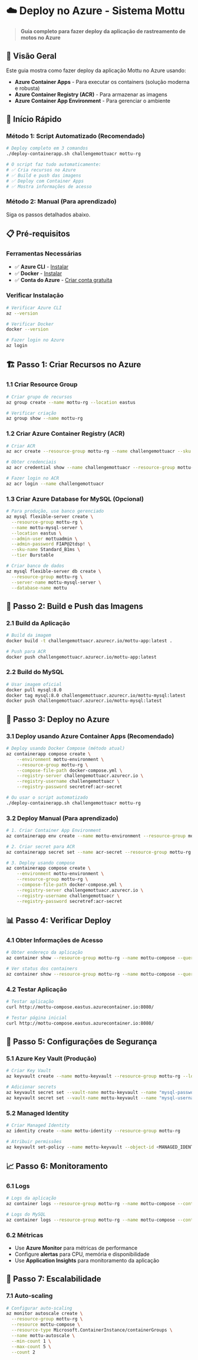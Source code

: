 # ☁️ Deploy no Azure - Sistema Mottu

> **Guia completo para fazer deploy da aplicação de rastreamento de motos no Azure**

## 🎯 **Visão Geral**

Este guia mostra como fazer deploy da aplicação Mottu no Azure usando:
- **Azure Container Apps** - Para executar os containers (solução moderna e robusta)
- **Azure Container Registry (ACR)** - Para armazenar as imagens
- **Azure Container App Environment** - Para gerenciar o ambiente

## 🚀 **Início Rápido**

### **Método 1: Script Automatizado (Recomendado)**
```bash
# Deploy completo em 3 comandos
./deploy-containerapp.sh challengemottuacr mottu-rg

# O script faz tudo automaticamente:
# ✅ Cria recursos no Azure
# ✅ Build e push das imagens
# ✅ Deploy com Container Apps
# ✅ Mostra informações de acesso
```

### **Método 2: Manual (Para aprendizado)**
Siga os passos detalhados abaixo.

## 📋 **Pré-requisitos**

### **Ferramentas Necessárias**
- ✅ **Azure CLI** - [Instalar](https://docs.microsoft.com/cli/azure/install-azure-cli)
- ✅ **Docker** - [Instalar](https://docs.docker.com/get-docker/)
- ✅ **Conta do Azure** - [Criar conta gratuita](https://azure.microsoft.com/free/)

### **Verificar Instalação**
```bash
# Verificar Azure CLI
az --version

# Verificar Docker
docker --version

# Fazer login no Azure
az login
```

## 🏗️ **Passo 1: Criar Recursos no Azure**

### **1.1 Criar Resource Group**
```bash
# Criar grupo de recursos
az group create --name mottu-rg --location eastus

# Verificar criação
az group show --name mottu-rg
```

### **1.2 Criar Azure Container Registry (ACR)**
```bash
# Criar ACR
az acr create --resource-group mottu-rg --name challengemottuacr --sku Basic --admin-enabled true

# Obter credenciais
az acr credential show --name challengemottuacr --resource-group mottu-rg

# Fazer login no ACR
az acr login --name challengemottuacr
```

### **1.3 Criar Azure Database for MySQL (Opcional)**
```bash
# Para produção, use banco gerenciado
az mysql flexible-server create \
  --resource-group mottu-rg \
  --name mottu-mysql-server \
  --location eastus \
  --admin-user mottuadmin \
  --admin-password FIAP@2tdsp! \
  --sku-name Standard_B1ms \
  --tier Burstable

# Criar banco de dados
az mysql flexible-server db create \
  --resource-group mottu-rg \
  --server-name mottu-mysql-server \
  --database-name mottu
```

## 🐳 **Passo 2: Build e Push das Imagens**

### **2.1 Build da Aplicação**
```bash
# Build da imagem
docker build -t challengemottuacr.azurecr.io/mottu-app:latest .

# Push para ACR
docker push challengemottuacr.azurecr.io/mottu-app:latest
```

### **2.2 Build do MySQL**
```bash
# Usar imagem oficial
docker pull mysql:8.0
docker tag mysql:8.0 challengemottuacr.azurecr.io/mottu-mysql:latest
docker push challengemottuacr.azurecr.io/mottu-mysql:latest
```

## 🚀 **Passo 3: Deploy no Azure**

### **3.1 Deploy usando Azure Container Apps (Recomendado)**
```bash
# Deploy usando Docker Compose (método atual)
az containerapp compose create \
    --environment mottu-environment \
    --resource-group mottu-rg \
    --compose-file-path docker-compose.yml \
    --registry-server challengemottuacr.azurecr.io \
    --registry-username challengemottuacr \
    --registry-password secretref:acr-secret

# Ou usar o script automatizado
./deploy-containerapp.sh challengemottuacr mottu-rg
```

### **3.2 Deploy Manual (Para aprendizado)**
```bash
# 1. Criar Container App Environment
az containerapp env create --name mottu-environment --resource-group mottu-rg --location eastus

# 2. Criar secret para ACR
az containerapp secret set --name acr-secret --resource-group mottu-rg --environment mottu-environment --secrets registry-password=<ACR_PASSWORD>

# 3. Deploy usando compose
az containerapp compose create \
    --environment mottu-environment \
    --resource-group mottu-rg \
    --compose-file-path docker-compose.yml \
    --registry-server challengemottuacr.azurecr.io \
    --registry-username challengemottuacr \
    --registry-password secretref:acr-secret
```

## 📊 **Passo 4: Verificar Deploy**

### **4.1 Obter Informações de Acesso**
```bash
# Obter endereço da aplicação
az container show --resource-group mottu-rg --name mottu-compose --query "ipAddress.fqdn" -o tsv

# Ver status dos containers
az container show --resource-group mottu-rg --name mottu-compose --query "containers[].{name:name,state:instanceView.currentState.state}"
```

### **4.2 Testar Aplicação**
```bash
# Testar aplicação
curl http://mottu-compose.eastus.azurecontainer.io:8080/

# Testar página inicial
curl http://mottu-compose.eastus.azurecontainer.io:8080/
```

## 🔐 **Passo 5: Configurações de Segurança**

### **5.1 Azure Key Vault (Produção)**
```bash
# Criar Key Vault
az keyvault create --name mottu-keyvault --resource-group mottu-rg --location eastus

# Adicionar secrets
az keyvault secret set --vault-name mottu-keyvault --name "mysql-password" --value "FIAP@2tdsp!"
az keyvault secret set --vault-name mottu-keyvault --name "mysql-username" --value "mottu"
```

### **5.2 Managed Identity**
```bash
# Criar Managed Identity
az identity create --name mottu-identity --resource-group mottu-rg

# Atribuir permissões
az keyvault set-policy --name mottu-keyvault --object-id <MANAGED_IDENTITY_ID> --secret-permissions get list
```

## 📈 **Passo 6: Monitoramento**

### **6.1 Logs**
```bash
# Logs da aplicação
az container logs --resource-group mottu-rg --name mottu-compose --container-name mottu-app

# Logs do MySQL
az container logs --resource-group mottu-rg --name mottu-compose --container-name mottu-mysql
```

### **6.2 Métricas**
- Use **Azure Monitor** para métricas de performance
- Configure **alertas** para CPU, memória e disponibilidade
- Use **Application Insights** para monitoramento da aplicação

## 🔄 **Passo 7: Escalabilidade**

### **7.1 Auto-scaling**
```bash
# Configurar auto-scaling
az monitor autoscale create \
  --resource-group mottu-rg \
  --resource mottu-compose \
  --resource-type Microsoft.ContainerInstance/containerGroups \
  --name mottu-autoscale \
  --min-count 1 \
  --max-count 5 \
  --count 2
```


